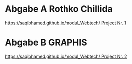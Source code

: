 # Abgabe A Rothko Chillida
[https://saqibhamed.github.io/modul_Webtech/ Project Nr. 1](https://saqibhamed.github.io/modul_Webtech/RothkoChillida-v2.html)

# Abgabe B GRAPHIS
[https://saqibhamed.github.io/modul_Webtech/ Project Nr. 2](https://saqibhamed.github.io/modul_Webtech/graphis.html)
